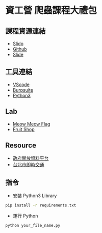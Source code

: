 # 資工營 爬蟲課程大禮包

## 課程資源連結

- [Slido](https://app.sli.do/event/1v7gck3jx9Kthkgb8JSPW1)
- [Github](https://github.com/WuSandWitch/20240705_BasicScraping)
- [Slide]()


## 工具連結
- [VScode](https://code.visualstudio.com/download)
- [Burpsuite](https://portswigger.net/burp/communitydownload)
- [Python3](https://www.python.org/downloads/release/python-3119/)

## Lab
- [Meow Meow Flag](https://attackmeua-1-d5034960.deta.app/)
- [Fruit Shop](https://wusandwitch.github.io/20240705_ExampleSite)


## Resource
- [政府開放資料平台](https://data.gov.tw/)
- [台北市即時交通](https://data.gov.tw/dataset/128476)


## 指令
- 安裝 Python3 Library
```sh
pip install -r requirements.txt
```
- 運行 Python
```
python your_file_name.py
```
